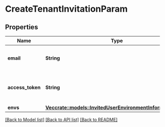 # CreateTenantInvitationParam

## Properties

Name | Type | Description | Notes
------------ | ------------- | ------------- | -------------
**email** | **String** | Email address of the user to be invited | 
**access_token** | **String** | Access token of the user who creates an invitation | 
**envs** | [**Vec<crate::models::InvitedUserEnvironmentInformationInner>**](Invited_User_Environment_Information_inner.md) |  | 

[[Back to Model list]](../README.md#documentation-for-models) [[Back to API list]](../README.md#documentation-for-api-endpoints) [[Back to README]](../README.md)


